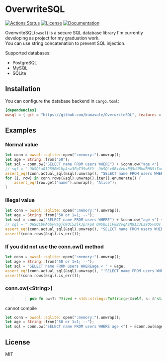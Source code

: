 # OverwriteSQL

[![Actions Status](https://github.com/kumavale/OverwriteSQL/workflows/CI/badge.svg)](https://github.com/kumavale/OverwriteSQL/actions)
[![License](https://img.shields.io/badge/license-MIT-blue.svg?style=flat)](LICENSE)
[![Documentation](https://img.shields.io/badge/docs-0.1.0-5378aa.svg?style=flat)](https://kumavale.github.io/OverwriteSQL/owsql/index.html)
  

OverwriteSQL(`owsql`) is a secure SQL database library I'm currently developing as project for my graduation work.  
You can use string concatenation to prevent SQL injection.  

Supported databases:
- PostgreSQL
- MySQL
- SQLite

## Installation

You can configure the database backend in `Cargo.toml`:

```toml
[dependencies]
owsql = { git = "https://github.com/kumavale/OverwriteSQL", features = ["<postgres|mysql|sqlite>"] }
```

## Examples

### Normal value

```rust
let conn = owsql::sqlite::open(":memory:").unwrap();
let age = String::from("50");
let sql = conn.ow("SELECT name FROM users WHERE") + &conn.ow("age <") + &age;
// sql = " OWSQLa81259BW1UpAsw3FqI39v6YY  OWSQLxOBx4vbxPQ5dUMkdPHN5iIux 50"
assert_eq!(conn.actual_sql(&sql).unwrap(), "SELECT name FROM users WHERE age < '50' ");
for (i, row) in conn.rows(&sql).unwrap().iter().enumerate() {
    assert_eq!(row.get("name").unwrap(), "Alice");
}
```

### Illegal value

```rust
let conn = owsql::sqlite::open(":memory:").unwrap();
let age = String::from("50 or 1=1; --");
let sql = conn.ow("SELECT name FROM users WHERE") + &conn.ow("age <") + &age;
// sql = " OWSQLbPAGSyVagjC9Ui5ZlkJprFpA OWSQLiiFkB2vqASM8I3JLa9O5vOOs 50 or 1=1; --"
assert_eq!(conn.actual_sql(&sql).unwrap(), "SELECT name FROM users WHERE age < '50 or 1=1; --' ");
assert!(conn.rows(&sql).is_err());
```

### If you did not use the conn.ow() method

```rust
let conn = owsql::sqlite::open(":memory:").unwrap();
let age = String::from("50 or 1=1; --");
let sql = "SELECT name FROM users WHEREage < " + &age;
assert_eq!(conn.actual_sql(&sql).unwrap(), "'SELECT name FROM users WHERE age < 50 or 1=1; --' ");
assert!(conn.rows(&sql).is_err());
```

### conn.ow(\<String\>)

>> ```rust
>> pub fn ow<T: ?Sized + std::string::ToString>(&self, s: &'static T) -> String;
>> ```

cannot compile

```rust
let conn = owsql::sqlite::open(":memory:").unwrap();
let age = String::from("50 or 1=1; --");
let sql = conn.ow("SELECT name FROM users WHERE age <") + &conn.ow(&age);  // error
```

## License

MIT

